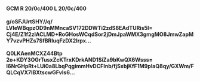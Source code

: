 #### GCM R 20/0c/400 L 20/0c/400
**g/oSFJUrtSHY//q/**<br/>**LVIeWBqpzOD9nMMncaSV172DDWTi2zdS8EAdTURis5I=**<br/>**Cj4E/Z1f2zlACLMD+RoGHosWCqdSor2jDmJpaWMX3gmgMO8JmwZapMY7vzvPHZs7SfBRluqFzDX2Irpx...**<br/><br/>
**Q0LKAenMCXZ44Btp**<br/>**2o+KDY3OGrTusxZcKTrxKDrkAND1SiZa9bKwQX6Wsss=**<br/>**l6NrGHpRt+LUi0a8LbqPqgimmHvDCFInb/fjSxbjKfF1M9pIaQ8qy/GXWm/FQLCqVX7IBXtscwGFvls6...**